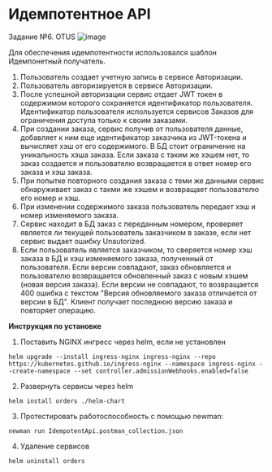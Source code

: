 # Идемпотентное API
Задание №6. OTUS
![image](https://user-images.githubusercontent.com/60660331/182458140-cad45dfb-a189-4869-8602-bba9af908b45.png)

Для обеспечения идемпотентности использовался шаблон Идемпонетный получатель.
1. Пользователь создает учетную запись в сервисе Авторизации.
2. Пользователь авторизируется в сервисе Авторизации. 
3. После успешной авторизации сервис отдает JWT токен в содержимом которого сохраняется идентификатор пользователя.
Идентификатор пользователя используется сервисов Заказов для ограничения доступа только к своим заказами.
4. При создании заказа, сервис получив от пользователя данные, добавляет к ним еще идентификатор заказчика из JWT-токена и вычисляет хэш от его содержимого. 
В БД стоит ограничение на уникальность хэша заказа. Если заказа с таким же хэшем нет, то заказ создается и пользователю возвращается в ответ номер его заказа и хэш заказа.
5. При попытке повторного создания заказа с теми же данными сервис обнаруживает заказ с такми же хэшем и возвращает пользователю его номер и хэш.
6. При изменении содержимого заказа пользователь передает хэш и номер изменяемого заказа.
7. Сервис находит в БД заказ с переданным номером, проверяет является ли текущей пользователь заказчиком в заказе, если нет сервис выдает ошибку Unautorized.
8. Если пользователь является заказчиком, то сверяется номер хэш заказа в БД и хэш изменяемого заказа, полученный от пользователя. 
Если версии совпадают, заказ обновляется и пользователю возвращается обновленный заказ с новым хэшем (новая версия заказа).
Если версии не совпадают, то возвращается 400 ошибка с текстом "Версия обновляемого заказа отличается от версии в БД". 
Клиент получает последнюю версию заказа и повторяет операцию.

**Инструкция по установке**
1. Поставить NGINX ингресс через helm, если не установлен
```
helm upgrade --install ingress-nginx ingress-nginx --repo https://kubernetes.github.io/ingress-nginx --namespace ingress-nginx --create-namespace --set controller.admissionWebhooks.enabled=false
```
2. Развернуть сервисы через helm
```
helm install orders ./helm-chart
```
3. Протестировать работоспособность с помощью newman:
```
newman run IdempotentApi.postman_collection.json
```
4. Удаление сервисов
```
helm uninstall orders
```
